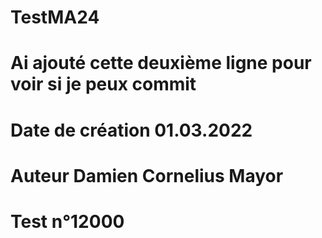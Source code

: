 # TestMA24
# Ai ajouté cette deuxième ligne pour voir si je peux commit
# Date de création 01.03.2022
# Auteur Damien Cornelius Mayor
# Test n°12000